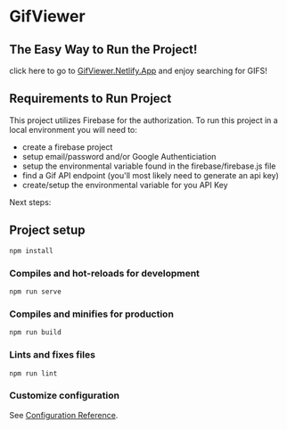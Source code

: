# GifViewer


## The Easy Way to Run the Project!
click here to go to [GifViewer.Netlify.App](https://gif-viewer.netlify.app) and enjoy searching for GIFS!

## Requirements to Run Project
This project utilizes Firebase for the authorization. To run this project in a local environment you will need to:
- create a firebase project
- setup email/password and/or Google Authenticiation
- setup the environmental variable found in the firebase/firebase.js file
- find a Gif API endpoint (you'll most likely need to generate an api key)
- create/setup the environmental variable for you API Key

Next steps:
## Project setup
```
npm install
```

### Compiles and hot-reloads for development
```
npm run serve
```

### Compiles and minifies for production
```
npm run build
```

### Lints and fixes files
```
npm run lint
```

### Customize configuration
See [Configuration Reference](https://cli.vuejs.org/config/).
